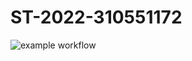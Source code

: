 # ST-2022-310551172

![example workflow](https://github.com/chameleon10712/ST-2022-310551172/actions/workflows/main.yml/badge.svg)

